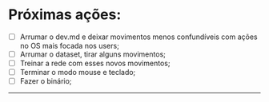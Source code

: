 # Próximas ações:

- [ ] Arrumar o dev.md e deixar movimentos menos confundíveis com ações no OS mais focada nos users;
- [ ] Arrumar o dataset, tirar alguns movimentos;
- [ ] Treinar a rede com esses novos movimentos;
- [ ] Terminar o modo mouse e teclado;
- [ ] Fazer o binário;

-------------------------------------------------------------------------------